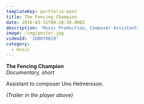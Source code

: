 ```yaml
---
templateKey: portfolio-post
title: The Fencing Champion
date: 2016-03-31T09:38:30.000Z
description: 'Music Production, Composer Assistant'
image: /img/poster.jpg
videoId: '268070819'
category:
  - music
---
```

**The Fencing Champion** \
_Documentary, short_

Assistant to composer Uno Helmersson.

_(Trailer in the player above)_
